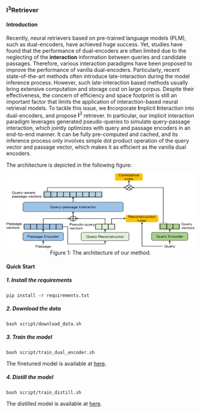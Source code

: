 ### I<sup>3</sup>Retriever

#### Introduction
Recently, neural retrievers based on pre-trained language models (PLM), such as dual-encoders, have achieved huge success. Yet, studies have found that the performance of dual-encoders are often limited due to the neglecting of the $\textbf{interaction}$ information between queries and candidate passages. Therefore, various interaction paradigms have been proposed to improve the performance of vanilla dual-encoders. Particularly, recent state-of-the-art methods often introduce late-interaction during the model inference process. However, such late-interaction based methods usually bring extensive computation and storage cost on large corpus. Despite their effectiveness, the concern of efficiency and space footprint is still an important factor that limits the application of interaction-based neural retrieval models. To tackle this issue, we $\textbf{I}$ncorporate $\textbf{I}$mplicit $\textbf{I}$nteraction into dual-encoders, and propose $\textbf{I}^3$ retriever. In particular, our implicit interaction paradigm leverages generated pseudo-queries to simulate query-passage interaction, which jointly optimizes with query and passage encoders in an end-to-end manner. It can be fully pre-computed and cached, and its inference process only involves simple dot product operation of the query vector and passage vector, which makes it as efficient as the vanilla dual encoders.

The architecture is depicted in the following figure:
<div align=center><img width="600" height="200" src="pic/architecture.jpg"/></div>
<div align=center>Figure 1: The architecture of our method.</div>

#### Quick Start
##### 1. Install the requirements
```
pip install -r requirements.txt
```
##### 2. Download the data
```
bash script/download_data.sh
```
##### 3. Train the model
```
bash script/train_dual_encoder.sh
```
The finetuned model is available at [here](TODO).


##### 4. Distill the model
```
bash script/train_distill.sh
```
The distilled model is available at [here](TODO).



